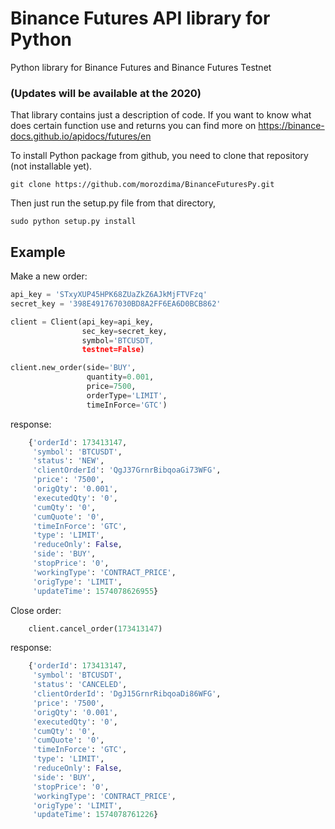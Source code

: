 # Binance Futures API library for Python
Python library for Binance Futures and Binance Futures Testnet

### (Updates will be available at the 2020)

That library contains just a description of code.
If you want to know what does certain function use and returns you can find more on
    https://binance-docs.github.io/apidocs/futures/en

To install Python package from github, you need to clone that repository (not installable yet).

    git clone https://github.com/morozdima/BinanceFuturesPy.git
Then just run the setup.py file from that directory,

    sudo python setup.py install

## Example
Make a new order:

```python
api_key = 'STxyXUP45HPK68ZUaZkZ6AJkMjFTVFzq'
secret_key = '398E491767030BD8A2FF6EA6D0BCB862'

client = Client(api_key=api_key, 
                sec_key=secret_key,
                symbol='BTCUSDT,
                testnet=False)

client.new_order(side='BUY',
                 quantity=0.001,
                 price=7500,
                 orderType='LIMIT',
                 timeInForce='GTC')
```

response:
```python
    {'orderId': 173413147,
     'symbol': 'BTCUSDT',
     'status': 'NEW',
     'clientOrderId': 'QgJ37GrnrBibqoaGi73WFG',
     'price': '7500',
     'origQty': '0.001',
     'executedQty': '0',
     'cumQty': '0',
     'cumQuote': '0',
     'timeInForce': 'GTC',
     'type': 'LIMIT',
     'reduceOnly': False,
     'side': 'BUY',
     'stopPrice': '0',
     'workingType': 'CONTRACT_PRICE',
     'origType': 'LIMIT',
     'updateTime': 1574078626955}
```
Close order:
```python
    client.cancel_order(173413147)
```
response:
```python
    {'orderId': 173413147,
     'symbol': 'BTCUSDT',
     'status': 'CANCELED',
     'clientOrderId': 'DgJ15GrnrRibqoaDi86WFG',
     'price': '7500',
     'origQty': '0.001',
     'executedQty': '0',
     'cumQty': '0',
     'cumQuote': '0',
     'timeInForce': 'GTC',
     'type': 'LIMIT',
     'reduceOnly': False,
     'side': 'BUY',
     'stopPrice': '0',
     'workingType': 'CONTRACT_PRICE',
     'origType': 'LIMIT',
     'updateTime': 1574078761226}
  ```
